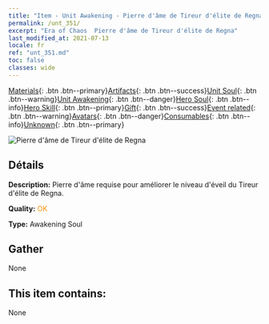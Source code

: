 ```yaml
---
title: "Item - Unit Awakening - Pierre d'âme de Tireur d'élite de Regna"
permalink: /unt_351/
excerpt: "Era of Chaos  Pierre d'âme de Tireur d'élite de Regna"
last_modified_at: 2021-07-13
locale: fr
ref: "unt_351.md"
toc: false
classes: wide
---
```

 [Materials](/ItemsFR/){: .btn .btn--primary}[Artifacts](/ItemsFR/Artifacts/){: .btn .btn--success}[Unit Soul](/ItemsFR/UnitSoul/){: .btn .btn--warning}[Unit Awakening](/ItemsFR/UnitAwakening/){: .btn .btn--danger}[Hero Soul](/ItemsFR/HeroSoul/){: .btn .btn--info}[Hero Skill](/ItemsFR/HeroSkill/){: .btn .btn--primary}[Gift](/ItemsFR/Gift/){: .btn .btn--success}[Event related](/ItemsFR/Events/){: .btn .btn--warning}[Avatars](/ItemsFR/Avatars/){: .btn .btn--danger}[Consumables](/ItemsFR/Consumables/){: .btn .btn--info}[Unknown](/ItemsFR/Unknown/){: .btn .btn--primary}

 ![Pierre d'âme de Tireur d'élite de Regna](/images/u/tia_baozang.jpg)

## Détails
 **Description:** Pierre d'âme requise pour améliorer le niveau d'éveil du Tireur d'élite de Regna.

 **Quality:** <span style="color: #FF8C00">OK</span>

 **Type:** Awakening Soul

## Gather

  None

## This item contains:

  None

